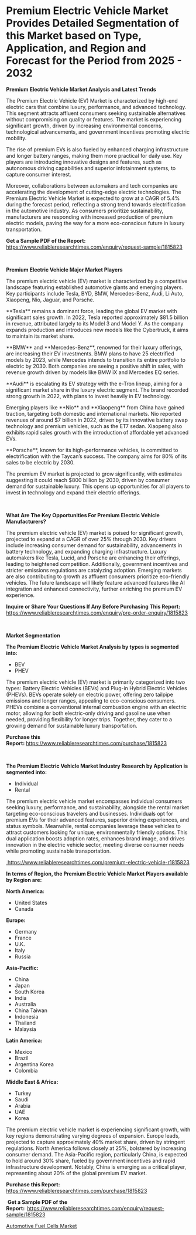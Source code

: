 <p><h1>Premium Electric Vehicle Market Provides Detailed Segmentation of this Market based on Type, Application, and Region and Forecast for the Period from 2025 - 2032</h1></p><p><strong>Premium Electric Vehicle Market Analysis and Latest Trends</strong></p>
<p><p>The Premium Electric Vehicle (EV) Market is characterized by high-end electric cars that combine luxury, performance, and advanced technology. This segment attracts affluent consumers seeking sustainable alternatives without compromising on quality or features. The market is experiencing significant growth, driven by increasing environmental concerns, technological advancements, and government incentives promoting electric mobility. </p><p>The rise of premium EVs is also fueled by enhanced charging infrastructure and longer battery ranges, making them more practical for daily use. Key players are introducing innovative designs and features, such as autonomous driving capabilities and superior infotainment systems, to capture consumer interest. </p><p>Moreover, collaborations between automakers and tech companies are accelerating the development of cutting-edge electric technologies. The Premium Electric Vehicle Market is expected to grow at a CAGR of 5.4% during the forecast period, reflecting a strong trend towards electrification in the automotive industry. As consumers prioritize sustainability, manufacturers are responding with increased production of premium electric models, paving the way for a more eco-conscious future in luxury transportation.</p></p>
<p><strong>Get a Sample PDF of the Report:&nbsp;</strong> <a href="https://www.reliableresearchtimes.com/enquiry/request-sample/1815823?utm_campaign=3551&utm_medium=2&utm_source=Github&utm_content=ia&utm_term=30032025&utm_id=premium-electric-vehicle">https://www.reliableresearchtimes.com/enquiry/request-sample/1815823</a></p>
<p>&nbsp;</p>
<p><strong>Premium Electric Vehicle Major Market Players</strong></p>
<p><p>The premium electric vehicle (EV) market is characterized by a competitive landscape featuring established automotive giants and emerging players. Key participants include Tesla, BYD, BMW, Mercedes-Benz, Audi, Li Auto, Xiaopeng, Nio, Jaguar, and Porsche.</p><p>**Tesla** remains a dominant force, leading the global EV market with significant sales growth. In 2022, Tesla reported approximately $81.5 billion in revenue, attributed largely to its Model 3 and Model Y. As the company expands production and introduces new models like the Cybertruck, it aims to maintain its market share.</p><p>**BMW** and **Mercedes-Benz**, renowned for their luxury offerings, are increasing their EV investments. BMW plans to have 25 electrified models by 2023, while Mercedes intends to transition its entire portfolio to electric by 2030. Both companies are seeing a positive shift in sales, with revenue growth driven by models like BMW iX and Mercedes EQ series.</p><p>**Audi** is escalating its EV strategy with the e-Tron lineup, aiming for a significant market share in the luxury electric segment. The brand recorded strong growth in 2022, with plans to invest heavily in EV technology.</p><p>Emerging players like **Nio** and **Xiaopeng** from China have gained traction, targeting both domestic and international markets. Nio reported revenues of around $7 billion in 2022, driven by its innovative battery swap technology and premium vehicles, such as the ET7 sedan. Xiaopeng also exhibits rapid sales growth with the introduction of affordable yet advanced EVs.</p><p>**Porsche**, known for its high-performance vehicles, is committed to electrification with the Taycan’s success. The company aims for 80% of its sales to be electric by 2030.</p><p>The premium EV market is projected to grow significantly, with estimates suggesting it could reach $800 billion by 2030, driven by consumer demand for sustainable luxury. This opens up opportunities for all players to invest in technology and expand their electric offerings.</p></p>
<p>&nbsp;</p>
<p><strong>What Are The Key Opportunities For Premium Electric Vehicle Manufacturers?</strong></p>
<p><p>The premium electric vehicle (EV) market is poised for significant growth, projected to expand at a CAGR of over 25% through 2030. Key drivers include increasing consumer demand for sustainability, advancements in battery technology, and expanding charging infrastructure. Luxury automakers like Tesla, Lucid, and Porsche are enhancing their offerings, leading to heightened competition. Additionally, government incentives and stricter emissions regulations are catalyzing adoption. Emerging markets are also contributing to growth as affluent consumers prioritize eco-friendly vehicles. The future landscape will likely feature advanced features like AI integration and enhanced connectivity, further enriching the premium EV experience.</p></p>
<p><strong>Inquire or Share Your Questions If Any Before Purchasing This Report:</strong> <a href="https://www.reliableresearchtimes.com/enquiry/pre-order-enquiry/1815823?utm_campaign=3551&utm_medium=2&utm_source=Github&utm_content=ia&utm_term=30032025&utm_id=premium-electric-vehicle">https://www.reliableresearchtimes.com/enquiry/pre-order-enquiry/1815823</a></p>
<p>&nbsp;</p>
<p><strong>Market Segmentation</strong></p>
<p><strong>The Premium Electric Vehicle Market Analysis by types is segmented into:</strong></p>
<p><ul><li>BEV</li><li>PHEV</li></ul></p>
<p><p>The premium electric vehicle (EV) market is primarily categorized into two types: Battery Electric Vehicles (BEVs) and Plug-in Hybrid Electric Vehicles (PHEVs). BEVs operate solely on electric power, offering zero tailpipe emissions and longer ranges, appealing to eco-conscious consumers. PHEVs combine a conventional internal combustion engine with an electric motor, allowing for both electric-only driving and gasoline use when needed, providing flexibility for longer trips. Together, they cater to a growing demand for sustainable luxury transportation.</p></p>
<p><strong>Purchase this Report:&nbsp;</strong><a href="https://www.reliableresearchtimes.com/purchase/1815823?utm_campaign=3551&utm_medium=2&utm_source=Github&utm_content=ia&utm_term=30032025&utm_id=premium-electric-vehicle">https://www.reliableresearchtimes.com/purchase/1815823</a></p>
<p>&nbsp;</p>
<p><strong>The Premium Electric Vehicle Market Industry Research by Application is segmented into:</strong></p>
<p><ul><li>Individual</li><li>Rental</li></ul></p>
<p><p>The premium electric vehicle market encompasses individual consumers seeking luxury, performance, and sustainability, alongside the rental market targeting eco-conscious travelers and businesses. Individuals opt for premium EVs for their advanced features, superior driving experiences, and status symbols. Meanwhile, rental companies leverage these vehicles to attract customers looking for unique, environmentally friendly options. This dual application boosts adoption rates, enhances brand image, and drives innovation in the electric vehicle sector, meeting diverse consumer needs while promoting sustainable transportation.</p></p>
<p><a href="https://www.reliableresearchtimes.com/premium-electric-vehicle-r1815823?utm_campaign=3551&utm_medium=2&utm_source=Github&utm_content=ia&utm_term=30032025&utm_id=premium-electric-vehicle">&nbsp;https://www.reliableresearchtimes.com/premium-electric-vehicle-r1815823</a></p>
<p><strong>In terms of Region, the Premium Electric Vehicle Market Players available by Region are:</strong></p>
<p>
    <p> <strong> North America: </strong>
        <ul>
            <li>United States</li>
            <li>Canada</li>
        </ul>
        </p> 
    <p> <strong> Europe: </strong>
        <ul>
            <li>Germany</li>
            <li>France</li>
            <li>U.K.</li>
            <li>Italy</li>
            <li>Russia</li>
        </ul>
        </p> 
    <p> <strong> Asia-Pacific: </strong>
        <ul>
            <li>China</li>
            <li>Japan</li>
            <li>South Korea</li>
            <li>India</li>
            <li>Australia</li>
            <li>China Taiwan</li>
            <li>Indonesia</li>
            <li>Thailand</li>
            <li>Malaysia</li>
        </ul>
        </p> 
    <p> <strong> Latin America: </strong>
        <ul>
            <li>Mexico</li>
            <li>Brazil</li>
            <li>Argentina Korea</li>
            <li>Colombia</li>
        </ul>
        </p> 
    <p> <strong> Middle East & Africa: </strong>
        <ul>
            <li>Turkey</li>
            <li>Saudi</li>
            <li>Arabia</li>
            <li>UAE</li>
            <li>Korea</li>
        </ul>
    </p>
    </p>
<p><p>The premium electric vehicle market is experiencing significant growth, with key regions demonstrating varying degrees of expansion. Europe leads, projected to capture approximately 40% market share, driven by stringent regulations. North America follows closely at 25%, bolstered by increasing consumer demand. The Asia-Pacific region, particularly China, is expected to hold around 30% share, fueled by government incentives and rapid infrastructure development. Notably, China is emerging as a critical player, representing about 20% of the global premium EV market.</p></p>
<p><strong>Purchase this Report: </strong><a href="https://www.reliableresearchtimes.com/purchase/1815823?utm_campaign=3551&utm_medium=2&utm_source=Github&utm_content=ia&utm_term=30032025&utm_id=premium-electric-vehicle">https://www.reliableresearchtimes.com/purchase/1815823</a></p>
<p>&nbsp;<strong>Get a Sample PDF of the Report:&nbsp;&nbsp;</strong><a href="https://www.reliableresearchtimes.com/enquiry/request-sample/1815823?utm_campaign=3551&utm_medium=2&utm_source=Github&utm_content=ia&utm_term=30032025&utm_id=premium-electric-vehicle">https://www.reliableresearchtimes.com/enquiry/request-sample/1815823</a></p>
<p><strong></strong></p>
<p><p><a href="https://github.com/rreynagjysma65/Market-Research-Report-List-1/blob/main/automotive-fuel-cells-market.md?utm_campaign=3551&utm_medium=2&utm_source=Github&utm_content=ia&utm_term=30032025&utm_id=premium-electric-vehicle">Automotive Fuel Cells Market</a></p></p>